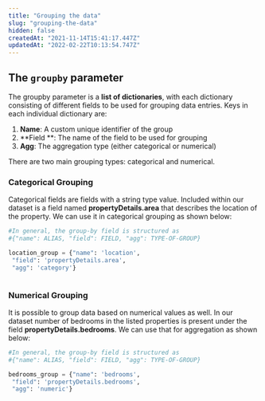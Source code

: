 ```yaml
---
title: "Grouping the data"
slug: "grouping-the-data"
hidden: false
createdAt: "2021-11-14T15:41:17.447Z"
updatedAt: "2022-02-22T10:13:54.747Z"
---
```

## The `groupby` parameter
The groupby parameter is a **list of dictionaries**, with each dictionary consisting of different fields to be used for grouping data entries. Keys in each individual dictionary are:
1. **Name**: A custom unique identifier of the group
2. **Field **: The name of the field to be used for grouping
3. **Agg**: The aggregation type (either categorical or numerical)

There are two main grouping types: categorical and numerical.

### Categorical Grouping
Categorical fields are fields with a string type value. Included within our dataset is a field named **propertyDetails.area** that describes the location of the property. We can use it in categorical grouping as shown below:
```python Python (SDK)
#In general, the group-by field is structured as
#{"name": ALIAS, "field": FIELD, "agg": TYPE-OF-GROUP}

location_group = {"name": 'location',
 "field": 'propertyDetails.area',
 "agg": 'category'}
```
```python
```
### Numerical Grouping
It is possible to group data based on numerical values as well. In our dataset number of bedrooms in the listed properties is present under the field **propertyDetails.bedrooms**. We can use that for aggregation as shown below:
```python Python (SDK)
#In general, the group-by field is structured as
#{"name": ALIAS, "field": FIELD, "agg": TYPE-OF-GROUP}

bedrooms_group = {"name": 'bedrooms',
 "field": 'propertyDetails.bedrooms',
 "agg": 'numeric'}
```
```python
```